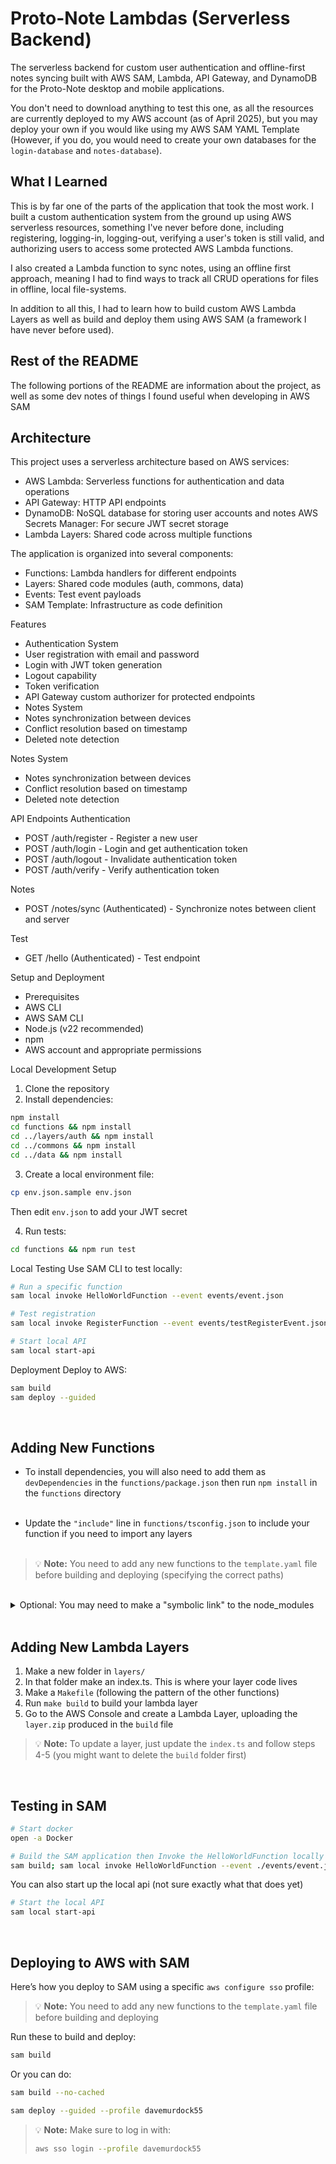 # Proto-Note Lambdas (Serverless Backend)

The serverless backend for custom user authentication and offline-first notes syncing built with AWS SAM, Lambda, API Gateway, and DynamoDB for the Proto-Note desktop and mobile applications.

You don't need to download anything to test this one, as all the resources are currently deployed to my AWS account (as of April 2025), but you may deploy your own if you would like using my AWS SAM YAML Template (However, if you do, you would need to create your own databases for the `login-database` and `notes-database`).

## What I Learned

This is by far one of the parts of the application that took the most work. I built a custom authentication system from the ground up using AWS serverless resources, something I've never before done, including registering, logging-in, logging-out, verifying a user's token is still valid, and authorizing users to access some protected AWS Lambda functions.

I also created a Lambda function to sync notes, using an offline first approach, meaning I had to find ways to track all CRUD operations for files in offline, local file-systems.

In addition to all this, I had to learn how to build custom AWS Lambda Layers as well as build and deploy them using AWS SAM (a framework I have never before used).

## Rest of the README

The following portions of the README are information about the project, as well as some dev notes of things I found useful when developing in AWS SAM

## Architecture

This project uses a serverless architecture based on AWS services:

- AWS Lambda: Serverless functions for authentication and data operations
- API Gateway: HTTP API endpoints
- DynamoDB: NoSQL database for storing user accounts and notes
  AWS Secrets Manager: For secure JWT secret storage
- Lambda Layers: Shared code across multiple functions

The application is organized into several components:

- Functions: Lambda handlers for different endpoints
- Layers: Shared code modules (auth, commons, data)
- Events: Test event payloads
- SAM Template: Infrastructure as code definition

Features

- Authentication System
- User registration with email and password
- Login with JWT token generation
- Logout capability
- Token verification
- API Gateway custom authorizer for protected endpoints
- Notes System
- Notes synchronization between devices
- Conflict resolution based on timestamp
- Deleted note detection

Notes System

- Notes synchronization between devices
- Conflict resolution based on timestamp
- Deleted note detection

API Endpoints
Authentication

- POST /auth/register - Register a new user
- POST /auth/login - Login and get authentication token
- POST /auth/logout - Invalidate authentication token
- POST /auth/verify - Verify authentication token

Notes

- POST /notes/sync (Authenticated) - Synchronize notes between client and server

Test

- GET /hello (Authenticated) - Test endpoint

Setup and Deployment

- Prerequisites
- AWS CLI
- AWS SAM CLI
- Node.js (v22 recommended)
- npm
- AWS account and appropriate permissions

Local Development Setup

1. Clone the repository
2. Install dependencies:

```bash
npm install
cd functions && npm install
cd ../layers/auth && npm install
cd ../commons && npm install
cd ../data && npm install
```

3. Create a local environment file:

```bash
cp env.json.sample env.json
```

Then edit `env.json` to add your JWT secret

4. Run tests:

```bash
cd functions && npm run test
```

Local Testing
Use SAM CLI to test locally:

```bash
# Run a specific function
sam local invoke HelloWorldFunction --event events/event.json

# Test registration
sam local invoke RegisterFunction --event events/testRegisterEvent.json

# Start local API
sam local start-api
```

Deployment
Deploy to AWS:

```bash
sam build
sam deploy --guided
```

<br>

## Adding New Functions

- To install dependencies, you will also need to add them as `devDependencies` in the `functions/package.json` then run `npm install` in the `functions` directory
  <br><br>

- Update the `"include"` line in `functions/tsconfig.json` to include your function if you need to import any layers
  <br><br>

> 💡 **Note:** You need to add any new functions to the `template.yaml` file before building and deploying (specifying the correct paths)

<br>

<details>

<summary>Optional: You may need to make a "symbolic link" to the node_modules</summary>

You may need to make a "symbolic link" to the node_modules that resides in the parent `functions` directory

```bash
cd functions/your-function
ln -s ../node_modules node_modules
```

</details>

<br>

## Adding New Lambda Layers

1. Make a new folder in `layers/`
2. In that folder make an index.ts. This is where your layer code lives
3. Make a `Makefile` (following the pattern of the other functions)
4. Run `make build` to build your lambda layer
5. Go to the AWS Console and create a Lambda Layer, uploading the `layer.zip` produced in the `build` file

> 💡 **Note:** To update a layer, just update the `index.ts` and follow steps 4-5 (you might want to delete the `build` folder first)

<br>

## Testing in SAM

```bash
# Start docker
open -a Docker

# Build the SAM application then Invoke the HelloWorldFunction locally
sam build; sam local invoke HelloWorldFunction --event ./events/event.json --profile davemurdock55
```

You can also start up the local api (not sure exactly what that does yet)

```bash
# Start the local API
sam local start-api
```

<br>

## Deploying to AWS with SAM

Here’s how you deploy to SAM using a specific `aws configure sso` profile:

> 💡 **Note:** You need to add any new functions to the `template.yaml` file before building and deploying

Run these to build and deploy:

```bash
sam build
```

Or you can do:

```bash
sam build --no-cached
```

```bash
sam deploy --guided --profile davemurdock55
```

> 💡 **Note:** Make sure to log in with:
>
> ```bash
> aws sso login --profile davemurdock55
> ```
